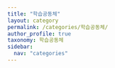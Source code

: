 ```yaml
---
title: "학습공동체"
layout: category
permalink: /categories/학습공동체/
author_profile: true
taxonomy: 학습공동체
sidebar:
  nav: "categories"
---
```

